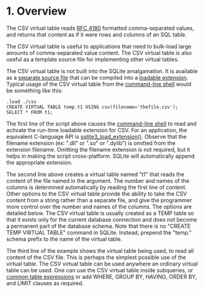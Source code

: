# 1\. Overview



The CSV virtual table reads
[RFC 4180](https://www.ietf.org/rfc/rfc4180.txt) formatted comma\-separated
values, and returns that content as if it were rows and columns of an SQL
table.




The CSV virtual table is useful to applications that need to bulk\-load
large amounts of comma\-separated value content.
The CSV virtual table is also useful as a template source file for
implementing other virtual tables.




The CSV virtual table is not built into the SQLite amalgamation.
It is available as a
[separate source file](https://www.sqlite.org/src/artifact?ci=trunk&filename=ext/misc/csv.c)
that can be compiled into a [loadable extension](loadext.html).
Typical usage of the CSV virtual table from the
[command\-line shell](cli.html) would be something like this:




```
.load ./csv
CREATE VIRTUAL TABLE temp.t1 USING csv(filename='thefile.csv');
SELECT * FROM t1;

```


The first line of the script above causes the [command\-line shell](cli.html) to
read and activate the run\-time loadable extension for CSV. For an
application, the equivalent C\-language API is
[sqlite3\_load\_extension()](c3ref/load_extension.html).
Observe that the filename extension (ex: ".dll" or ".so" or ".dylib") is
omitted from the extension filename. Omitting the filename extension is
not required, but it helps in making the script cross\-platform. SQLite
will automatically append the appropriate extension.




The second line above creates a virtual table named "t1" that reads
the content of the file named in the argument. The number and names of
the columns is determined automatically by reading the first line of
content. Other options to the CSV virtual table provide the ability to
take the CSV content from a string rather than a separate file, and give 
the programmer more control over the number and names of the columns.
The options are detailed below. The CSV virtual table is usually
created as a TEMP table so that it exists only for the current database
connection and does not become a permanent part of the database schema.
Note that there is no "CREATE TEMP VIRTUAL TABLE" command in SQLite.
Instead, prepend the "temp." schema prefix to the name of the virtual
table.




The third line of the example shows the virtual table being used, to read
all content of the CSV file. This is perhaps the simplest possible use
of the virtual table. The CSV virtual table can be used anywhere an ordinary
virtual table can be used. One can use the CSV virtual table inside subqueries,
or [common table expressions](lang_with.html) or add WHERE, GROUP BY, HAVING, ORDER BY,
and LIMIT clauses as required.



